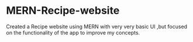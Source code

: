 # MERN-Recipe-website
Created a Recipe website using MERN with very very basic UI ,but focused on the functionality of the app to improve my concepts.
